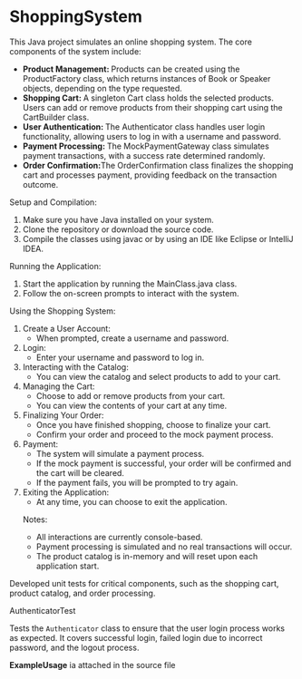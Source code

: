 # ShoppingSystem
<p>This Java project simulates an online shopping system. The core components of the system include:</p>
<ul>
  <li>  <strong>Product Management: </strong> Products can be created using the ProductFactory class, which returns instances of Book or Speaker objects, depending on the type requested.</li>
  <li>  <strong>Shopping Cart: </strong>A singleton Cart class holds the selected products. Users can add or remove products from their shopping cart using the CartBuilder class. </li>
  <li>  <strong> User Authentication: </strong> The Authenticator class handles user login functionality, allowing users to log in with a username and password.</li>
  <li>  <strong> Payment Processing: </strong> The MockPaymentGateway class simulates payment transactions, with a success rate determined randomly. </li>
  <li>  <strong>Order Confirmation:</strong>The OrderConfirmation class finalizes the shopping cart and processes payment, providing feedback on the transaction outcome.</li>
  
</ul>

<p>Setup and Compilation:</p>
<ol>
  <li>Make sure you have Java installed on your system.</li>
  <li>Clone the repository or download the source code.</li>
  <li>Compile the classes using javac or by using an IDE like Eclipse or IntelliJ IDEA.</li>
</ol>

<p>Running the Application:</p>
<ol>
  <li>Start the application by running the MainClass.java class.</li>
  <li>Follow the on-screen prompts to interact with the system.</li>
</ol>

<p>Using the Shopping System:</p>

<ol>
  <li>
    Create a User Account:
  <ul>
    <li>When prompted, create a username and password.</li>
  </ul>
  </li>
  
  <li>
    Login:

  <ul>
    <li>Enter your username and password to log in.</li>
  </ul>
  </li>

  <li>
    Interacting with the Catalog:

  <ul>
    <li>You can view the catalog and select products to add to your cart.</li>
  </ul>
  </li>

  <li>
Managing the Cart:
  <ul>
    <li>Choose to add or remove products from your cart.</li>
    <li>You can view the contents of your cart at any time.</li>
  </ul>
  </li>

  <li>
Finalizing Your Order:

  <ul>
    <li>Once you have finished shopping, choose to finalize your cart.</li>
    <li>Confirm your order and proceed to the mock payment process.</li>
  </ul>
  </li>

  <li>
    Payment:
  <ul>
    <li>The system will simulate a payment process.</li>
    <li>If the mock payment is successful, your order will be confirmed and the cart will be cleared.</li>
    <li>If the payment fails, you will be prompted to try again.</li>
  </ul>
  </li>

  <li>
Exiting the Application:

  <ul>
    <li>At any time, you can choose to exit the application.
</li>
  </ul>
  </li>

  <p>Notes:</p>

  <ul>
    <li>All interactions are currently console-based.</li>
    <li>Payment processing is simulated and no real transactions will occur.</li>
    <li>The product catalog is in-memory and will reset upon each application start.</li>
  </ul>

  
</ol>

<p>Developed unit tests for critical components, such as the shopping cart, product catalog, and order processing.</p>
<p>AuthenticatorTest</p>
<p>Tests the <code>Authenticator</code> class to ensure that the user login process works as expected. It covers successful login, failed login due to incorrect password, and the logout process.</p>
<p> <strong>ExampleUsage</strong> ia attached in the source file</p>



